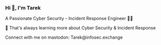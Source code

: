 <h3 align="left"> Hi 👋, I'm Tarek </h4>
<h7 align="left"> A Passionate Cyber Security - Incident Response Engineer 👨‍💻

<h7 align="left">🌱 That's always learning more about Cyber Security & Incident Response
</h6>
<h7 align="left"> Connect with me on mastodon: Tarek@infosec.exchange
